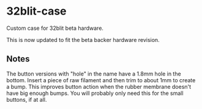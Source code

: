 # 32blit-case

Custom case for 32blit beta hardware.

This is now updated to fit the beta backer hardware revision.

## Notes
 
The button versions with "hole" in the name have a 1.8mm hole in the bottom.
Insert a piece of raw filament and then trim to about 1mm to create a bump.
This improves button action when the rubber membrane doesn't have big enough
bumps. You will probably only need this for the small buttons, if at all.
